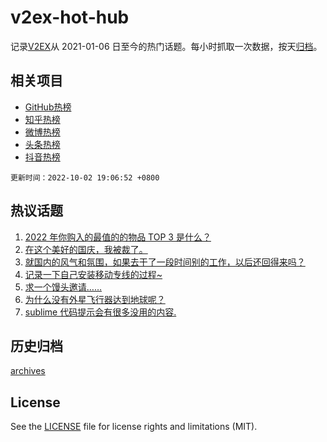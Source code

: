 # v2ex-hot-hub

 记录[V2EX](https://www.v2ex.com/)从 2021-01-06 日至今的热门话题。每小时抓取一次数据，按天[归档](archives)。
 
 ## 相关项目

- [GitHub热榜](https://github.com/snaildev/github-hot-hub)
- [知乎热榜](https://github.com/snaildev/zhihu-hot-hub)
- [微博热榜](https://github.com/snaildev/weibo-hot-hub)
- [头条热榜](https://github.com/snaildev/toutiao-hot-hub)
- [抖音热榜](https://github.com/snaildev/douyin-hot-hub)


 `更新时间：2022-10-02 19:06:52 +0800`

## 热议话题

1. [2022 年你购入的最值的的物品 TOP 3 是什么？](https://www.v2ex.com/t/884360)
1. [在这个美好的国庆，我被裁了。](https://www.v2ex.com/t/884316)
1. [就国内的风气和氛围，如果去干了一段时间别的工作，以后还回得来吗？](https://www.v2ex.com/t/884291)
1. [记录一下自己安装移动专线的过程~](https://www.v2ex.com/t/884303)
1. [求一个馒头邀请……](https://www.v2ex.com/t/884258)
1. [为什么没有外星飞行器达到地球呢？](https://www.v2ex.com/t/884378)
1. [sublime 代码提示会有很多没用的内容.](https://www.v2ex.com/t/884292)

## 历史归档

[archives](archives)

## License

See the [LICENSE](LICENSE) file for license rights and limitations (MIT).
